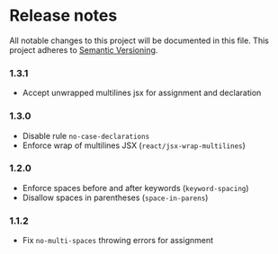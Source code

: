 # Release notes
All notable changes to this project will be documented in this file.
This project adheres to [Semantic Versioning](http://semver.org/).

### 1.3.1
- Accept unwrapped multilines jsx for assignment and declaration

### 1.3.0
- Disable rule `no-case-declarations`
- Enforce wrap of multilines JSX (`react/jsx-wrap-multilines`)

### 1.2.0
- Enforce spaces before and after keywords (`keyword-spacing`)
- Disallow spaces in parentheses (`space-in-parens`)

### 1.1.2
- Fix `no-multi-spaces` throwing errors for assignment
